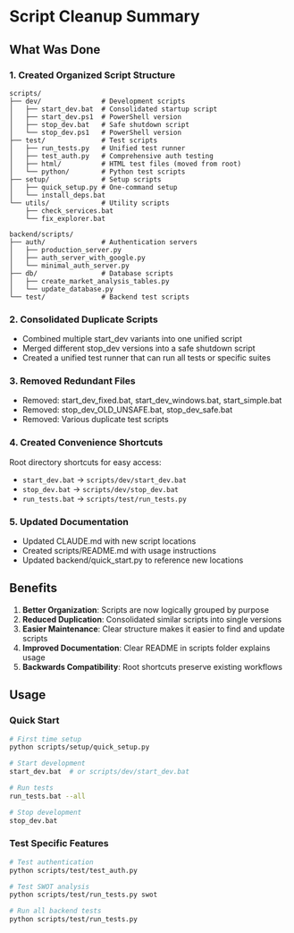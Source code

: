 # Script Cleanup Summary

## What Was Done

### 1. Created Organized Script Structure
```
scripts/
├── dev/               # Development scripts
│   ├── start_dev.bat  # Consolidated startup script
│   ├── start_dev.ps1  # PowerShell version
│   ├── stop_dev.bat   # Safe shutdown script
│   └── stop_dev.ps1   # PowerShell version
├── test/              # Test scripts
│   ├── run_tests.py   # Unified test runner
│   ├── test_auth.py   # Comprehensive auth testing
│   ├── html/          # HTML test files (moved from root)
│   └── python/        # Python test scripts
├── setup/             # Setup scripts
│   ├── quick_setup.py # One-command setup
│   └── install_deps.bat
└── utils/             # Utility scripts
    ├── check_services.bat
    └── fix_explorer.bat

backend/scripts/
├── auth/              # Authentication servers
│   ├── production_server.py
│   ├── auth_server_with_google.py
│   └── minimal_auth_server.py
├── db/                # Database scripts
│   ├── create_market_analysis_tables.py
│   └── update_database.py
└── test/              # Backend test scripts
```

### 2. Consolidated Duplicate Scripts
- Combined multiple start_dev variants into one unified script
- Merged different stop_dev versions into a safe shutdown script
- Created a unified test runner that can run all tests or specific suites

### 3. Removed Redundant Files
- Removed: start_dev_fixed.bat, start_dev_windows.bat, start_simple.bat
- Removed: stop_dev_OLD_UNSAFE.bat, stop_dev_safe.bat
- Removed: Various duplicate test scripts

### 4. Created Convenience Shortcuts
Root directory shortcuts for easy access:
- `start_dev.bat` → `scripts/dev/start_dev.bat`
- `stop_dev.bat` → `scripts/dev/stop_dev.bat`
- `run_tests.bat` → `scripts/test/run_tests.py`

### 5. Updated Documentation
- Updated CLAUDE.md with new script locations
- Created scripts/README.md with usage instructions
- Updated backend/quick_start.py to reference new locations

## Benefits

1. **Better Organization**: Scripts are now logically grouped by purpose
2. **Reduced Duplication**: Consolidated similar scripts into single versions
3. **Easier Maintenance**: Clear structure makes it easier to find and update scripts
4. **Improved Documentation**: Clear README in scripts folder explains usage
5. **Backwards Compatibility**: Root shortcuts preserve existing workflows

## Usage

### Quick Start
```bash
# First time setup
python scripts/setup/quick_setup.py

# Start development
start_dev.bat  # or scripts/dev/start_dev.bat

# Run tests
run_tests.bat --all

# Stop development
stop_dev.bat
```

### Test Specific Features
```bash
# Test authentication
python scripts/test/test_auth.py

# Test SWOT analysis
python scripts/test/run_tests.py swot

# Run all backend tests
python scripts/test/run_tests.py
```